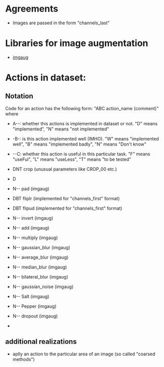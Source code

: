 # Agreements

- Images are passed in the form "channels_last"

# Libraries for image augmentation

- [imgaug](https://github.com/aleju/imgaug)

# Actions in dataset:

## Notation

Code for an action has the following form: "ABC action_name (comment)" where
- A--: whether this actions is implemented in dataset or not. "D" means "implemented", "N" means "not implemented"
- -B-: is this action implemented well (IMHO). "W" means "implemented well", "B" means "implemented badly", "N" means "Don't know"
- --C: whether this action is useful in this particular task. "F" means "useFul", "L" means "useLess", "T" means "to be tested"


- DNT crop (unusual parameters like CROP_00 etc.)
- D
- N-- pad (imgaug)
- DBT fliplr (implemented for "channels_first" format)
- DBT flipud (implemented for "channels_first" format)
- N-- invert (imgaug)
- N-- add (imgaug)
- N-- multiply (imgaug)
- N-- gaussian_blur (imgaug)
- N-- average_blur (imgaug)
- N-- median_blur (imgaug)
- N-- bilateral_blur (imgaug)
- N-- gaussian_noise (imgaug)
- N-- Salt (imgaug)
- N-- Pepper (imgaug)
- N-- dropout (imgaug)
-

## additional realizations

- aplly an action to the particular area of an image (so called "coarsed methods")
